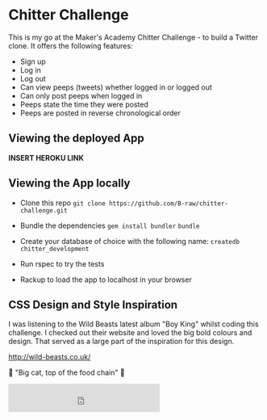 Chitter Challenge
=================

This is my go at the Maker's Academy Chitter Challenge - to build a Twitter clone. It offers the following features:

* Sign up
* Log in
* Log out
* Can view peeps (tweets) whether logged in or logged out
* Can only post peeps when logged in
* Peeps state the time they were posted
* Peeps are posted in reverse chronological order

Viewing the deployed App
------
**INSERT HEROKU LINK**

Viewing the App locally
------
* Clone this repo
`` git clone https://github.com/B-raw/chitter-challenge.git ``

* Bundle the dependencies
`` gem install bundler ``
`` bundle ``

* Create your database of choice with the following name:
``createdb chitter_development``

* Run rspec to try the tests

* Rackup to load the app to localhost in your browser

CSS Design and Style Inspiration
------
I was listening to the Wild Beasts latest album "Boy King" whilst coding this challenge. I checked out their website and loved the big bold colours and design. That served as a large part of the inspiration for this design.

http://wild-beasts.co.uk/

:tiger2: "Big cat, top of the food chain" :tiger:

<iframe width="300" height="56" src="https://embed.spotify.com/follow/1/?uri=spotify%3Aartist%3A4zrFO6P7G6EZry0pfxMfKT&amp;size=detail&amp;theme=dark" scrolling="no" frameborder="0" style="border:none; overflow:hidden;" allowtransparency="true"></iframe>
